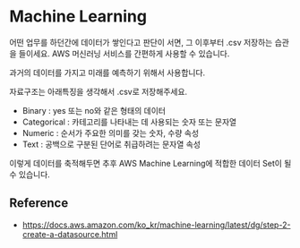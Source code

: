 # Machine Learning
어떤 업무를 하던간에 데이터가 쌓인다고 판단이 서면,
그 이후부터 .csv 저장하는 습관을 들이세요.
AWS 머신러닝 서비스를 간편하게 사용할 수 있습니다.

과거의 데이터를 가지고 미래를 예측하기 위해서 사용합니다.

자료구조는 아래특징을 생각해서 .csv로 저장해주세요.
- Binary : yes 또는 no와 같은 형태의 데이터
- Categorical : 카테고리를 나타내는 데 사용되는 숫자 또는 문자열
- Numeric : 순서가 주요한 의미를 갖는 숫자, 수량 속성
- Text : 공백으로 구분된 단어로 취급하려는 문자열 속성

이렇게 데이터를 축적해두면 추후 AWS Machine Learning에 적합한 데이터 Set이 될 수 있습니다.
## Reference
- https://docs.aws.amazon.com/ko_kr/machine-learning/latest/dg/step-2-create-a-datasource.html
